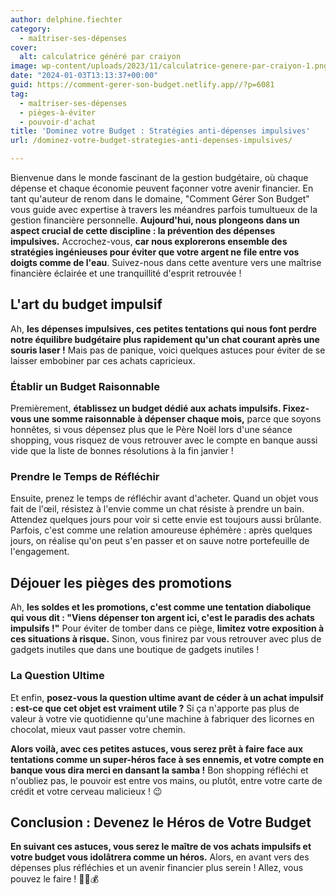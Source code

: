 ```yaml
---
author: delphine.fiechter
category:
  - maîtriser-ses-dépenses
cover:
  alt: calculatrice généré par craiyon
image: wp-content/uploads/2023/11/calculatrice-genere-par-craiyon-1.png
date: "2024-01-03T13:13:37+00:00"
guid: https://comment-gerer-son-budget.netlify.app//?p=6081
tag:
  - maîtriser-ses-dépenses
  - pièges-à-éviter
  - pouvoir-d'achat
title: 'Dominez votre Budget : Stratégies anti-dépenses impulsives'
url: /dominez-votre-budget-strategies-anti-depenses-impulsives/

---
```

Bienvenue dans le monde fascinant de la gestion budgétaire, où chaque dépense et chaque économie peuvent façonner votre avenir financier. En tant qu'auteur de renom dans le domaine, "Comment Gérer Son Budget" vous guide avec expertise à travers les méandres parfois tumultueux de la gestion financière personnelle. **Aujourd'hui, nous plongeons dans un aspect crucial de cette discipline : la prévention des dépenses impulsives.** Accrochez-vous, **car nous explorerons ensemble des stratégies ingénieuses pour éviter que votre argent ne file entre vos doigts comme de l'eau**. Suivez-nous dans cette aventure vers une maîtrise financière éclairée et une tranquillité d'esprit retrouvée !

## **L'art du budget impulsif**

Ah, **les dépenses impulsives, ces petites tentations qui nous font perdre notre équilibre budgétaire plus rapidement qu'un chat courant après une souris laser !** Mais pas de panique, voici quelques astuces pour éviter de se laisser embobiner par ces achats capricieux.

### **Établir un Budget Raisonnable**

Premièrement, **établissez un budget dédié aux achats impulsifs. Fixez-vous une somme raisonnable à dépenser chaque mois,** parce que soyons honnêtes, si vous dépensez plus que le Père Noël lors d'une séance shopping, vous risquez de vous retrouver avec le compte en banque aussi vide que la liste de bonnes résolutions à la fin janvier !

### **Prendre le Temps de Réfléchir**

Ensuite, prenez le temps de réfléchir avant d'acheter. Quand un objet vous fait de l'œil, résistez à l'envie comme un chat résiste à prendre un bain. Attendez quelques jours pour voir si cette envie est toujours aussi brûlante. Parfois, c'est comme une relation amoureuse éphémère : après quelques jours, on réalise qu'on peut s'en passer et on sauve notre portefeuille de l'engagement.

## **Déjouer les pièges des promotions**

Ah, **les soldes et les promotions, c'est comme une tentation diabolique qui vous dit : "Viens dépenser ton argent ici, c'est le paradis des achats impulsifs !"** Pour éviter de tomber dans ce piège, **limitez votre exposition à ces situations à risque.** Sinon, vous finirez par vous retrouver avec plus de gadgets inutiles que dans une boutique de gadgets inutiles !

### **La Question Ultime**

Et enfin, **posez-vous la question ultime avant de céder à un achat impulsif : est-ce que cet objet est vraiment utile ?** Si ça n'apporte pas plus de valeur à votre vie quotidienne qu'une machine à fabriquer des licornes en chocolat, mieux vaut passer votre chemin.

**Alors voilà, avec ces petites astuces, vous serez prêt à faire face aux tentations comme un super-héros face à ses ennemis, et votre compte en banque vous dira merci en dansant la samba !** Bon shopping réfléchi et n'oubliez pas, le pouvoir est entre vos mains, ou plutôt, entre votre carte de crédit et votre cerveau malicieux ! 😉

## **Conclusion : Devenez le Héros de Votre Budget**

**En suivant ces astuces, vous serez le maître de vos achats impulsifs et votre budget vous idolâtrera comme un héros.** Alors, en avant vers des dépenses plus réfléchies et un avenir financier plus serein ! Allez, vous pouvez le faire ! 🦸‍♂️💰
